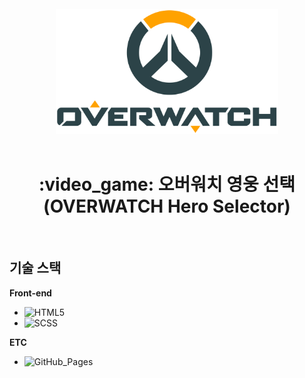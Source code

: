<div align="center">
  <br />
  <img src="./images/logo_overwatch.png" alt="OVERWATCH" height="200px" />
  <br />
  <br />
  <h1>
    :video_game: 오버워치 영웅 선택  
    (OVERWATCH Hero Selector)
  </h1>
</div>

<br />

## 기술 스택

**Front-end**

- ![HTML5](https://img.shields.io/badge/-HTML5-E34F26?&logo=html5&logoColor=white)
- ![SCSS](https://img.shields.io/badge/-SCSS-CC6699?&logo=sass&logoColor=white)

**ETC**

- ![GitHub_Pages](https://img.shields.io/badge/-GitHub_Pages-181717?&logo=github&logoColor=white)
